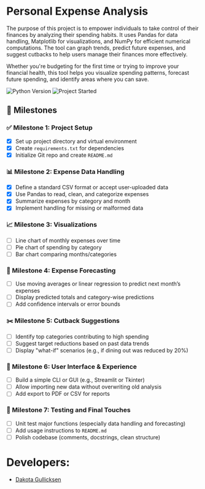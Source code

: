 # Personal Expense Analysis
The purpose of this project is to empower individuals to take control of their finances by analyzing their spending habits. It uses Pandas for data handling, Matplotlib for visualizations, and NumPy for efficient numerical computations. The tool can graph trends, predict future expenses, and suggest cutbacks to help users manage their finances more effectively.

Whether you're budgeting for the first time or trying to improve your financial health, this tool helps you visualize spending patterns, forecast future spending, and identify areas where you can save.

![Python Version](https://img.shields.io/badge/python-3.12-blue)
![Project Started](https://img.shields.io/badge/last%20updated-July%207%2C%202025-orange)

## 📌 Milestones

### ✅ Milestone 1: Project Setup
- [x] Set up project directory and virtual environment
- [x] Create `requirements.txt` for dependencies
- [x] Initialize Git repo and create `README.md`

### 📊 Milestone 2: Expense Data Handling
- [x] Define a standard CSV format or accept user-uploaded data
- [x] Use Pandas to read, clean, and categorize expenses
- [x] Summarize expenses by category and month
- [x] Implement handling for missing or malformed data

### 📈 Milestone 3: Visualizations
- [ ] Line chart of monthly expenses over time
- [ ] Pie chart of spending by category
- [ ] Bar chart comparing months/categories

### 🔮 Milestone 4: Expense Forecasting
- [ ] Use moving averages or linear regression to predict next month’s expenses
- [ ] Display predicted totals and category-wise predictions
- [ ] Add confidence intervals or error bounds

### ✂️ Milestone 5: Cutback Suggestions
- [ ] Identify top categories contributing to high spending
- [ ] Suggest target reductions based on past data trends
- [ ] Display "what-if" scenarios (e.g., if dining out was reduced by 20%)

### 💾 Milestone 6: User Interface & Experience
- [ ] Build a simple CLI or GUI (e.g., Streamlit or Tkinter)
- [ ] Allow importing new data without overwriting old analysis
- [ ] Add export to PDF or CSV for reports

### 🧪 Milestone 7: Testing and Final Touches
- [ ] Unit test major functions (especially data handling and forecasting)
- [ ] Add usage instructions to `README.md`
- [ ] Polish codebase (comments, docstrings, clean structure)

# Developers:
- [Dakota Gullicksen](https://www.linkedin.com/in/dakota-w-gullicksen/)